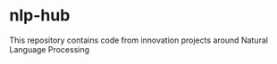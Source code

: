 # nlp-hub
This repository contains code from innovation projects around Natural Language Processing
